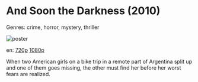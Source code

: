 # And Soon the Darkness (2010)

Genres: crime, horror, mystery, thriller

![poster](http://image.tmdb.org/t/p/w500/axUlSzxeMCb6HzRaaGvvQpxgqkP.jpg)

en:
  [720p](magnet:?xt=urn:btih:C43038B5C45B2DE8A12F07FCF421DA5CB3253657&tr=udp://glotorrents.pw:6969/announce&tr=udp://tracker.opentrackr.org:1337/announce&tr=udp://torrent.gresille.org:80/announce&tr=udp://tracker.openbittorrent.com:80&tr=udp://tracker.coppersurfer.tk:6969&tr=udp://tracker.leechers-paradise.org:6969&tr=udp://p4p.arenabg.ch:1337&tr=udp://tracker.internetwarriors.net:1337)
  [1080p](magnet:?xt=urn:btih:C781CF25222E38FD4A2CFE70E735F81EB5A42A7A&tr=udp://glotorrents.pw:6969/announce&tr=udp://tracker.opentrackr.org:1337/announce&tr=udp://torrent.gresille.org:80/announce&tr=udp://tracker.openbittorrent.com:80&tr=udp://tracker.coppersurfer.tk:6969&tr=udp://tracker.leechers-paradise.org:6969&tr=udp://p4p.arenabg.ch:1337&tr=udp://tracker.internetwarriors.net:1337)
  


When two American girls on a bike trip in a remote part of Argentina split up and one of them goes missing, the other must find her before her worst fears are realized.